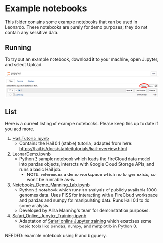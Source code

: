 # Example notebooks

This folder contains some example notebooks that can be used in Leonardo. These notebooks are purely for demo purposes; they do not contain any sensitive data.

## Running

To try out an example notebook, download it to your machine, open Jupyter, and select Upload.

![Upload a notebook](upload.png) 

## List

Here is a current listing of example notebooks. Please keep this up to date if you add more.

1. [Hail_Tutorial.ipynb](https://github.com/DataBiosphere/leonardo/tree/develop/example-notebooks/Hail_Tutorial.ipynb)
   - Contains the Hail 0.1 (stable) tutorial, adapted from here: https://hail.is/docs/stable/tutorials/hail-overview.html
2. [LeonarDemo.ipynb](https://github.com/DataBiosphere/leonardo/tree/develop/example-notebooks/LeonarDemo.ipynb)
   - Python 2 sample notebook which loads the FireCloud data model into pandas objects, interacts with Google Cloud Storage APIs, and runs a basic Hail job.
      - NOTE: references a demo workspace which no longer exists, so won't be runnable as-is.
3. [Notebooks_Demo_Manning_Lab.ipynb](https://github.com/DataBiosphere/leonardo/tree/develop/example-notebooks/Notebooks_Demo_Manning_Lab.ipynb)
   - Python 2 notebook which runs an analysis of publicly available 1000 genomes data. Uses FISS for interacting with a FireCloud workspace and pandas and numpy for manipulating data. Runs Hail 0.1 to do some analysis.
   - Developed by Alisa Manning's team for demonstration purposes.
4. [Safari_Online_Jupyter_Training.ipynb](https://github.com/DataBiosphere/leonardo/tree/develop/example-notebooks/Safari_Online_Jupyter_Training.ipynb)
   - Adaptation of [Safari online Jupyter training](https://www.safaribooksonline.com/public/online-training-jupyter/) which exercises some basic tools like pandas, numpy, and matplotlib in Python 3. 

NEEDED: example notebook using R and bigquery.
